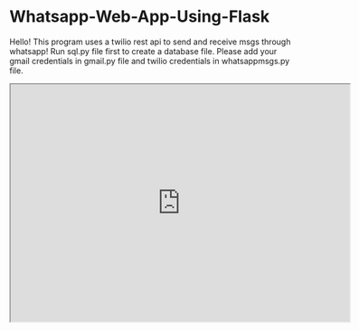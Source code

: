 # Whatsapp-Web-App-Using-Flask
Hello!
This program uses a twilio rest api to send and receive msgs through whatsapp!
Run sql.py file first to create a database file.
Please add your gmail credentials in gmail.py file and twilio credentials in whatsappmsgs.py file.

<html>
  <head>
    <iframe src="https://drive.google.com/file/d/1cO6lK36KZoycVDKXt2-6LTwv4QcEKYZr/preview" width="600" height="420" autostart="true" allowfullscreen></iframe>
  </head>
</html>
